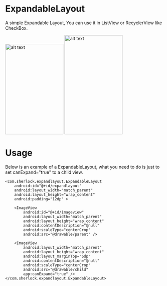 # ExpandableLayout 

A simple Expandable Layout, You can use it in ListView or RecyclerView like CheckBox.

<img src="http://g.picphotos.baidu.com/album/s%3D900%3Bq%3D90/sign=b2e1ac2307e939015202813e4bd725da/4afbfbedab64034fb6c8d605a9c379310a551daf.jpg" alt="alt text" style="width:185;height:287">

<img src="http://d.picphotos.baidu.com/album/s%3D900%3Bq%3D90/sign=3386d605a9c3793179688a29dbffc678/b3b7d0a20cf431ad8099573a4d36acaf2edd986d.jpg" alt="alt text" style="width:185;height:315">

# Usage

Below is an example of a ExpandableLayout, what you need to do is just to set canExpand="true" to a child view.

    <com.sherlock.expandlayout.ExpandableLayout
        android:id="@+id/expandlayout"
        android:layout_width="match_parent"
        android:layout_height="wrap_content"
        android:padding="12dp" >

        <ImageView
            android:id="@+id/imageview"
            android:layout_width="match_parent"
            android:layout_height="wrap_content"
            android:contentDescription="@null"
            android:scaleType="centerCrop"
            android:src="@drawable/parent" />

        <ImageView
            android:layout_width="match_parent"
            android:layout_height="wrap_content"
            android:layout_marginTop="6dp"
            android:contentDescription="@null"
            android:scaleType="centerCrop"
            android:src="@drawable/child"
            app:canExpand="true" />
    </com.sherlock.expandlayout.ExpandableLayout>
